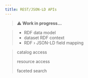 ```yaml
---
title: REST/JSON-LD APIs
---
```


> :warning: **Work in progress…**

> * RDF data model
> * dataset RDF context
> * RDF › JSON-LD field mapping

> catalog access
>
> resource access
>
> faceted search
